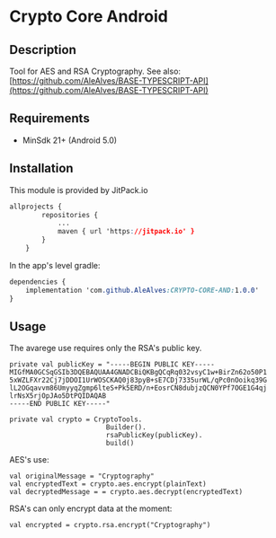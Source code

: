
# Crypto Core Android

## Description
 Tool for AES and RSA Cryptography.
 See also: [https://github.com/AleAlves/BASE-TYPESCRIPT-API](https://github.com/AleAlves/BASE-TYPESCRIPT-API)

## Requirements
-   MinSdk 21+ (Android 5.0)

## Installation

This module is provided by JitPack.io

```css
allprojects {
		repositories {
			...
			maven { url 'https://jitpack.io' }
		}
	}
```
In the app's level gradle:

```css
dependencies {
	implementation 'com.github.AleAlves:CRYPTO-CORE-AND:1.0.0'
}
```


## Usage
The avarege use requires only the RSA's public key.

```koltin
private val publicKey = "-----BEGIN PUBLIC KEY-----
MIGfMA0GCSqGSIb3DQEBAQUAA4GNADCBiQKBgQCqRq032vsyC1w+BirZn62o50P1
5xWZLFXr22Cj7jDDOI1UrWOSCKAQ0j83pyB+sE7CDj7335urWL/qPc0nOoikq39G
lL2OGqavvm86UmyyqZgmp6lteS+Pk5ERD/n+EosrCN8dubjzQCN0YPf7OGE1G4qj
lrNsX5rjOpJAo5DtPQIDAQAB
-----END PUBLIC KEY-----"

private val crypto = CryptoTools.
						Builder().
						rsaPublicKey(publicKey).
						build()
```

AES's use:

```koltin
val originalMessage = "Cryptography"
val encryptedText = crypto.aes.encrypt(plainText)
val decryptedMessage = = crypto.aes.decrypt(encryptedText)
```

RSA's can only encrypt data at the moment:

```koltin
val encrypted = crypto.rsa.encrypt("Cryptography")
```

